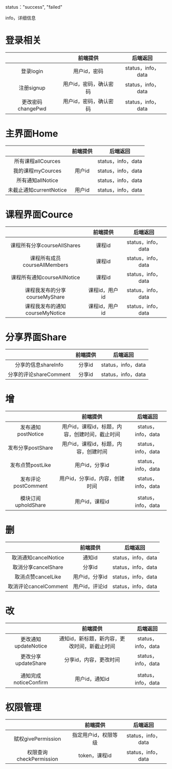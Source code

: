 status："success", "failed"

info，详细信息

# 登录相关

|                   |        前端提供        |      后端返回      |
| :---------------: | :--------------------: | :----------------: |
|     登录login     |      用户id，密码      | status，info，data |
|    注册signup     | 用户id，密码，确认密码 | status，info，data |
| 更改密码changePwd | 用户id，密码，确认密码 | status，info，data |



# 主界面Home

|                         | 前端提供 |      后端返回      |
| :---------------------: | :------: | :----------------: |
|   所有课程allCources    |          | status，info，data |
|    我的课程myCources    |  用户id  | status，info，data |
|    所有通知allNotice    |          | status，info，data |
| 未截止通知currentNotice |  用户id  | status，info，data |



# 课程界面Cource

|                                |    前端提供    |      后端返回      |
| :----------------------------: | :------------: | :----------------: |
|  课程所有分享courseAllShares   |     课程id     | status，info，data |
|  课程所有成员courseAllMembers  |     课程id     | status，info，data |
|  课程所有通知courseAllNotice   |     课程id     | status，info，data |
| 课程我发布的分享courseMyShare  | 课程id，用户id | status，info，data |
| 课程我发布的通知courseMyNotice | 课程id，用户id | status，info，data |



# 分享界面Share

|                        | 前端提供 |      后端返回      |
| :--------------------: | :------: | :----------------: |
|  分享的信息shareInfo   |  分享id  | status，info，data |
| 分享的评论shareComment |  分享id  | status，info，data |



# 增

|                     |                    前端提供                    |      后端返回      |
| :-----------------: | :--------------------------------------------: | :----------------: |
| 发布通知postNotice  | 用户id，课程id，标题，内容，创建时间，截止时间 | status，info，data |
|  发布分享postShare  |      用户id，课程id，标题，内容，创建时间      | status，info，data |
|  发布点赞postLike   |                 用户id，分享id                 | status，info，data |
| 发布评论postComment |         用户id，分享id，内容，创建时间         | status，info，data |
|                     |                                                |                    |
| 模块订阅upholdShare |                 用户id，课程id                 | status，info，data |



# 删

|                       |    前端提供    |      后端返回      |
| :-------------------: | :------------: | :----------------: |
| 取消通知cancelNotice  |     通知id     | status，info，data |
|  取消分享cancelShare  |     分享id     | status，info，data |
|  取消点赞cancelLike   | 用户id，分享id | status，info，data |
| 取消评论cancelComment | 用户id，评论id | status，info，data |



# 改

|                       |                   前端提供                   |      后端返回      |
| :-------------------: | :------------------------------------------: | :----------------: |
| 更改通知updateNotice  | 通知id，新标题，新内容，更改时间，新截止时间 | status，info，data |
|  更改分享updateShare  |            分享id，内容，更改时间            | status，info，data |
|                       |                                              |                    |
| 通知完成noticeConfirm |                用户id，通知id                | status，info，data |



# 权限管理

|                         |       前端提供       |      后端返回      |
| :---------------------: | :------------------: | :----------------: |
|   赋权givePermission    | 指定用户id，权限等级 | status，info，data |
| 权限查询checkPermission |    token，课程id     | status，info，data |

